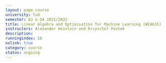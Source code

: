```yaml
---
layout: page_course
university: tud
semester: Q3 & Q4 2021/2022
title: Linear Algebra and Optimisation for Machine Learning (WI4635)
instructors: Alexander Heinlein and Krzysztof Postek
description:
runningindex: 18
nolink: true
category: course
status: ongoing
---
```

